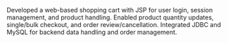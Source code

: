 Developed a web-based shopping cart with JSP for user login, session management, and product handling. Enabled
product quantity updates, single/bulk checkout, and order review/cancellation. Integrated JDBC and MySQL for backend
data handling and order management.
